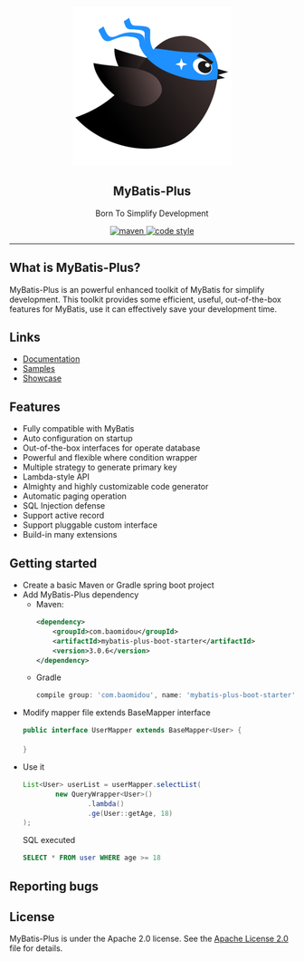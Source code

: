 <p align="center">
  <a href="https://github.com/baomidou/mybatis-plus">
   <img alt="Mybatis-Plus-Logo" src="https://raw.githubusercontent.com/baomidou/logo/master/mybatis-plus-logo-new-mini.png">
  </a>
</p>

<h2 align="center">MyBatis-Plus</h2>

<p align="center">
  Born To Simplify Development
</p>

<p align="center">
  <a href="http://search.maven.org/#search%7Cga%7C1%7Cg%3A%22com.baomidou%22%20AND%20a%3A%22mybatis-plus%22">
    <img alt="maven" src="https://img.shields.io/maven-central/v/com.baomidou/mybatis-plus.svg?style=flat-square">
  </a>

  <a href="https://www.apache.org/licenses/LICENSE-2.0">
    <img alt="code style" src="https://img.shields.io/badge/license-Apache%202-4EB1BA.svg?style=flat-square">
  </a>
</p>

---

## What is MyBatis-Plus?

MyBatis-Plus is an powerful enhanced toolkit of MyBatis for simplify development. This toolkit provides some efficient, useful, out-of-the-box features for MyBatis, use it can effectively save your development time.

## Links

-   [Documentation](https://mybatis.plus)
-   [Samples](https://github.com/baomidou/mybatis-plus-samples.git)
-   [Showcase](https://github.com/baomidou/awosome-mybaits-plus)

## Features

-   Fully compatible with MyBatis
-   Auto configuration on startup
-   Out-of-the-box interfaces for operate database
-   Powerful and flexible where condition wrapper
-   Multiple strategy to generate primary key
-   Lambda-style API
-   Almighty and highly customizable code generator
-   Automatic paging operation
-   SQL Injection defense
-   Support active record
-   Support pluggable custom interface
-   Build-in many extensions

## Getting started

-   Create a basic Maven or Gradle spring boot project
-   Add MyBatis-Plus dependency
    -   Maven:
        ```xml
        <dependency>
            <groupId>com.baomidou</groupId>
            <artifactId>mybatis-plus-boot-starter</artifactId>
            <version>3.0.6</version>
        </dependency>
        ```
    -   Gradle
        ```groovy
        compile group: 'com.baomidou', name: 'mybatis-plus-boot-starter', version: '3.0.6'
        ```
-   Modify mapper file extends BaseMapper interface
    ```java
    public interface UserMapper extends BaseMapper<User> {

    }
    ```
-   Use it
    ```java
    List<User> userList = userMapper.selectList(
            new QueryWrapper<User>()
                    .lambda()
                    .ge(User::getAge, 18)
    );
    ```
    SQL executed
    ```sql
    SELECT * FROM user WHERE age >= 18
    ```

## Reporting bugs


## License

MyBatis-Plus is under the Apache 2.0 license. See the [Apache License 2.0](http://www.apache.org/licenses/LICENSE-2.0) file for details.

